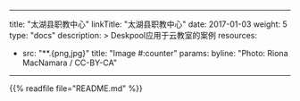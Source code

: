 
---
title: "太湖县职教中心"
linkTitle: "太湖县职教中心"
date: 2017-01-03
weight: 5
type: "docs"
description: >
  Deskpool应用于云教室的案例
resources:
- src: "**.{png,jpg}"
  title: "Image #:counter"
  params:
    byline: "Photo: Riona MacNamara / CC-BY-CA"
---


{{% readfile file="README.md" %}}
